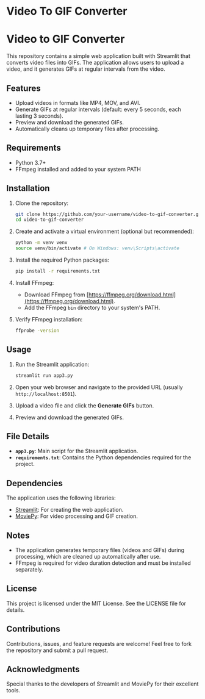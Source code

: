 # Video To GIF Converter
 
# Video to GIF Converter

This repository contains a simple web application built with Streamlit that converts video files into GIFs. The application allows users to upload a video, and it generates GIFs at regular intervals from the video.

## Features

- Upload videos in formats like MP4, MOV, and AVI.
- Generate GIFs at regular intervals (default: every 5 seconds, each lasting 3 seconds).
- Preview and download the generated GIFs.
- Automatically cleans up temporary files after processing.

## Requirements

- Python 3.7+
- FFmpeg installed and added to your system PATH

## Installation

1. Clone the repository:
   ```bash
   git clone https://github.com/your-username/video-to-gif-converter.git
   cd video-to-gif-converter
   ```

2. Create and activate a virtual environment (optional but recommended):
   ```bash
   python -m venv venv
   source venv/bin/activate # On Windows: venv\Scripts\activate
   ```

3. Install the required Python packages:
   ```bash
   pip install -r requirements.txt
   ```

4. Install FFmpeg:
   - Download FFmpeg from [https://ffmpeg.org/download.html](https://ffmpeg.org/download.html).
   - Add the FFmpeg `bin` directory to your system's PATH.

5. Verify FFmpeg installation:
   ```bash
   ffprobe -version
   ```

## Usage

1. Run the Streamlit application:
   ```bash
   streamlit run app3.py
   ```

2. Open your web browser and navigate to the provided URL (usually `http://localhost:8501`).

3. Upload a video file and click the **Generate GIFs** button.

4. Preview and download the generated GIFs.

## File Details

- **`app3.py`**: Main script for the Streamlit application.
- **`requirements.txt`**: Contains the Python dependencies required for the project.

## Dependencies

The application uses the following libraries:

- [Streamlit](https://streamlit.io/): For creating the web application.
- [MoviePy](https://zulko.github.io/moviepy/): For video processing and GIF creation.

## Notes

- The application generates temporary files (videos and GIFs) during processing, which are cleaned up automatically after use.
- FFmpeg is required for video duration detection and must be installed separately.

## License

This project is licensed under the MIT License. See the LICENSE file for details.

## Contributions

Contributions, issues, and feature requests are welcome! Feel free to fork the repository and submit a pull request.

## Acknowledgments

Special thanks to the developers of Streamlit and MoviePy for their excellent tools.

